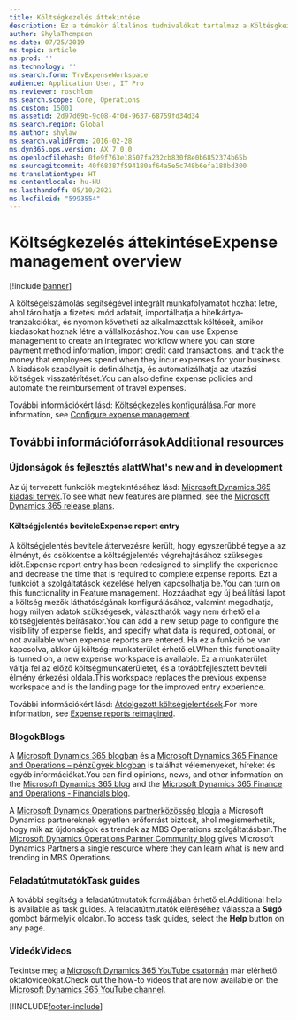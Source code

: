 ```yaml
---
title: Költségkezelés áttekintése
description: Ez a témakör általános tudnivalókat tartalmaz a Költésgkezelésről és a további erőforrásokra mutató hivatkozásokat is. A költségelszámolás segítségével integrált munkafolyamatot hozhat létre, ahol tárolhatja a fizetési mód adatait, importálhatja a hitelkártya-tranzakciókat, és nyomon követheti az alkalmazottak költéseit, amikor kiadásokat hoznak létre a vállalkozáshoz.
author: ShylaThompson
ms.date: 07/25/2019
ms.topic: article
ms.prod: ''
ms.technology: ''
ms.search.form: TrvExpenseWorkspace
audience: Application User, IT Pro
ms.reviewer: roschlom
ms.search.scope: Core, Operations
ms.custom: 15001
ms.assetid: 2d97d69b-9c08-4f0d-9637-68759fd34d34
ms.search.region: Global
ms.author: shylaw
ms.search.validFrom: 2016-02-28
ms.dyn365.ops.version: AX 7.0.0
ms.openlocfilehash: 0fe9f763e18507fa232cb830f8e0b6852374b65b
ms.sourcegitcommit: 40f68387f594180af64a5e5c748b6efa188bd300
ms.translationtype: HT
ms.contentlocale: hu-HU
ms.lasthandoff: 05/10/2021
ms.locfileid: "5993554"
---
```

# <a name="expense-management-overview"></a><span data-ttu-id="53354-104">Költségkezelés áttekintése</span><span class="sxs-lookup"><span data-stu-id="53354-104">Expense management overview</span></span>

[!include [banner](../includes/banner.md)]

<span data-ttu-id="53354-105">A költségelszámolás segítségével integrált munkafolyamatot hozhat létre, ahol tárolhatja a fizetési mód adatait, importálhatja a hitelkártya-tranzakciókat, és nyomon követheti az alkalmazottak költéseit, amikor kiadásokat hoznak létre a vállalkozáshoz.</span><span class="sxs-lookup"><span data-stu-id="53354-105">You can use Expense management to create an integrated workflow where you can store payment method information, import credit card transactions, and track the money that employees spend when they incur expenses for your business.</span></span> <span data-ttu-id="53354-106">A kiadások szabályait is definiálhatja, és automatizálhatja az utazási költségek visszatérítését.</span><span class="sxs-lookup"><span data-stu-id="53354-106">You can also define expense policies and automate the reimbursement of travel expenses.</span></span>

<span data-ttu-id="53354-107">További információkért lásd: [Költségkezelés konfigurálása](plan-expense-management.md).</span><span class="sxs-lookup"><span data-stu-id="53354-107">For more information, see [Configure expense management](plan-expense-management.md).</span></span>

## <a name="additional-resources"></a><span data-ttu-id="53354-108">További információforrások</span><span class="sxs-lookup"><span data-stu-id="53354-108">Additional resources</span></span>

### <a name="whats-new-and-in-development"></a><span data-ttu-id="53354-109">Újdonságok és fejlesztés alatt</span><span class="sxs-lookup"><span data-stu-id="53354-109">What's new and in development</span></span>

<span data-ttu-id="53354-110">Az új tervezett funkciók megtekintéséhez lásd: [Microsoft Dynamics 365 kiadási tervek](/dynamics365/release-plans/).</span><span class="sxs-lookup"><span data-stu-id="53354-110">To see what new features are planned, see the [Microsoft Dynamics 365 release plans](/dynamics365/release-plans/).</span></span>

#### <a name="expense-report-entry"></a><span data-ttu-id="53354-111">Költségjelentés bevitele</span><span class="sxs-lookup"><span data-stu-id="53354-111">Expense report entry</span></span>

<span data-ttu-id="53354-112">A költségjelentés bevitele áttervezésre került, hogy egyszerűbbé tegye a az élményt, és csökkentse a költségjelentés végrehajtásához szükséges időt.</span><span class="sxs-lookup"><span data-stu-id="53354-112">Expense report entry has been redesigned to simplify the experience and decrease the time that is required to complete expense reports.</span></span> <span data-ttu-id="53354-113">Ezt a funkciót a szolgáltatások kezelése helyen kapcsolhatja be.</span><span class="sxs-lookup"><span data-stu-id="53354-113">You can turn on this functionality in Feature management.</span></span> <span data-ttu-id="53354-114">Hozzáadhat egy új beállítási lapot a költség mezők láthatóságának konfigurálásához, valamint megadhatja, hogy milyen adatok szükségesek, választhatók vagy nem érhető el a költségjelentés beírásakor.</span><span class="sxs-lookup"><span data-stu-id="53354-114">You can add a new setup page to configure the visibility of expense fields, and specify what data is required, optional, or not available when expense reports are entered.</span></span> <span data-ttu-id="53354-115">Ha ez a funkció be van kapcsolva, akkor új költség-munkaterület érhető el.</span><span class="sxs-lookup"><span data-stu-id="53354-115">When this functionality is turned on, a new expense workspace is available.</span></span> <span data-ttu-id="53354-116">Ez a munkaterület váltja fel az előző költségmunkaterületet, és a továbbfejlesztett beviteli élmény érkezési oldala.</span><span class="sxs-lookup"><span data-stu-id="53354-116">This workspace replaces the previous expense workspace and is the landing page for the improved entry experience.</span></span>

<span data-ttu-id="53354-117">További információkért lásd: [Átdolgozott költségjelentések](ExpenseWorkspaceNew.md).</span><span class="sxs-lookup"><span data-stu-id="53354-117">For more information, see [Expense reports reimagined](ExpenseWorkspaceNew.md).</span></span>

### <a name="blogs"></a><span data-ttu-id="53354-118">Blogok</span><span class="sxs-lookup"><span data-stu-id="53354-118">Blogs</span></span>

<span data-ttu-id="53354-119">A [Microsoft Dynamics 365 blogban](https://community.dynamics.com/b/msftdynamicsblog?c=Enterprise) és a [Microsoft Dynamics 365 Finance and Operations – pénzügyek blogban](https://community.dynamics.com/365/financeandoperations/b/financials) is találhat véleményeket, híreket és egyéb információkat.</span><span class="sxs-lookup"><span data-stu-id="53354-119">You can find opinions, news, and other information on the [Microsoft Dynamics 365 blog](https://community.dynamics.com/b/msftdynamicsblog?c=Enterprise) and the [Microsoft Dynamics 365 Finance and Operations - Financials blog](https://community.dynamics.com/365/financeandoperations/b/financials).</span></span>

<span data-ttu-id="53354-120">A [Microsoft Dynamics Operations partnerközösség blogja](https://community.dynamics.com/partner/b/operationspartnercommunityblog) a Microsoft Dynamics partnereknek egyetlen erőforrást biztosít, ahol megismerhetik, hogy mik az újdonságok és trendek az MBS Operations szolgáltatásban.</span><span class="sxs-lookup"><span data-stu-id="53354-120">The [Microsoft Dynamics Operations Partner Community blog](https://community.dynamics.com/partner/b/operationspartnercommunityblog) gives Microsoft Dynamics Partners a single resource where they can learn what is new and trending in MBS Operations.</span></span>

### <a name="task-guides"></a><span data-ttu-id="53354-121">Feladatútmutatók</span><span class="sxs-lookup"><span data-stu-id="53354-121">Task guides</span></span>

<span data-ttu-id="53354-122">A további segítség a feladatútmutatók formájában érhető el.</span><span class="sxs-lookup"><span data-stu-id="53354-122">Additional help is available as task guides.</span></span> <span data-ttu-id="53354-123">A feladatútmutatók eléréséhez válassza a **Súgó** gombot bármelyik oldalon.</span><span class="sxs-lookup"><span data-stu-id="53354-123">To access task guides, select the **Help** button on any page.</span></span>

### <a name="videos"></a><span data-ttu-id="53354-124">Videók</span><span class="sxs-lookup"><span data-stu-id="53354-124">Videos</span></span>

<span data-ttu-id="53354-125">Tekintse meg a [Microsoft Dynamics 365 YouTube csatornán](https://www.youtube.com/channel/UCJGCg4rB3QSs8y_1FquelBQ) már elérhető oktatóvideókat.</span><span class="sxs-lookup"><span data-stu-id="53354-125">Check out the how-to videos that are now available on the [Microsoft Dynamics 365 YouTube channel](https://www.youtube.com/channel/UCJGCg4rB3QSs8y_1FquelBQ).</span></span>


[!INCLUDE[footer-include](../includes/footer-banner.md)]